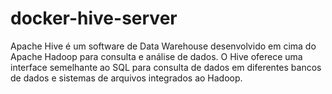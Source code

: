 # docker-hive-server
Apache Hive é um software de Data Warehouse desenvolvido em cima do Apache Hadoop para consulta e análise de dados. O Hive oferece uma interface semelhante ao SQL para consulta de dados em diferentes bancos de dados e sistemas de arquivos integrados ao Hadoop.
